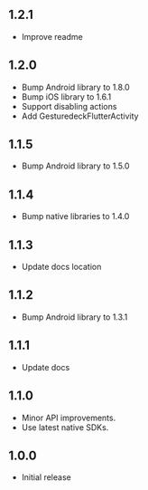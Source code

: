 ## 1.2.1
* Improve readme

## 1.2.0
* Bump Android library to 1.8.0
* Bump iOS library to 1.6.1
* Support disabling actions
* Add GesturedeckFlutterActivity

## 1.1.5
* Bump Android library to 1.5.0

## 1.1.4
* Bump native libraries to 1.4.0

## 1.1.3
* Update docs location

## 1.1.2
* Bump Android library to 1.3.1

## 1.1.1
* Update docs

## 1.1.0
* Minor API improvements.
* Use latest native SDKs.

## 1.0.0
* Initial release
